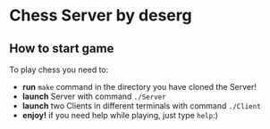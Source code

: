 # Chess Server by deserg

## How to start game
  To play chess you need to:
  * **run** `make` command in the directory you have cloned the Server!
  * **launch** Server with command `./Server`
  * **launch** two Clients in different terminals with command `./Client`
  * **enjoy!** if you need help while playing, just type `help`:)
